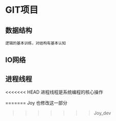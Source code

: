 # GIT项目

## 数据结构
    逻辑的基本训练，对结构有基本认知
## IO网络
## 进程线程
<<<<<<< HEAD
    进程线程是系统编程的核心操作
    
=======
    Joy 也修改这一部分
>>>>>>> Joy_dev
